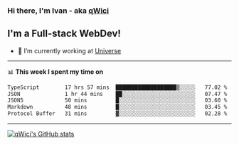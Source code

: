 ### Hi there, I'm Ivan - aka [qWici][website]

## I'm a Full-stack WebDev!
- 🔭 I’m currently working at [Universe][universe]

---

📊 **This week I spent my time on**
<!--START_SECTION:waka-->

```txt
TypeScript        17 hrs 57 mins  ███████████████████▒░░░░░   77.02 %
JSON              1 hr 44 mins    ██░░░░░░░░░░░░░░░░░░░░░░░   07.47 %
JSON5             50 mins         █░░░░░░░░░░░░░░░░░░░░░░░░   03.60 %
Markdown          48 mins         █░░░░░░░░░░░░░░░░░░░░░░░░   03.45 %
Protocol Buffer   31 mins         ▓░░░░░░░░░░░░░░░░░░░░░░░░   02.28 %
```

<!--END_SECTION:waka-->

---

[![qWici's GitHub stats](https://github-readme-stats.vercel.app/api?username=qWici)](https://github.com/qWici/github-readme-stats)

[website]: https://devkucher.com
[twitter]: https://twitter.com/KucherDev
[linkedin]: https://www.linkedin.com/in/ivankucher
[universe]: https://universeapps.limited
